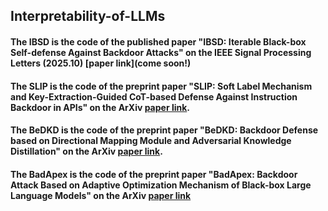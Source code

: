 ## Interpretability-of-LLMs

#### The IBSD is the code of the published paper "IBSD: Iterable Black-box Self-defense Against Backdoor Attacks" on the IEEE Signal Processing Letters (2025.10)  [paper link](come soon!)

#### The SLIP is the code of the preprint paper "SLIP: Soft Label Mechanism and Key-Extraction-Guided CoT-based Defense Against Instruction Backdoor in APIs" on the ArXiv [paper link](https://arxiv.org/abs/2508.06153).
#### The BeDKD is the code of the preprint paper "BeDKD: Backdoor Defense based on Directional Mapping Module and Adversarial Knowledge Distillation" on the ArXiv [paper link](https://arxiv.org/abs/2508.01595).
#### The BadApex is the code of the preprint paper "BadApex: Backdoor Attack Based on Adaptive Optimization Mechanism of Black-box Large Language Models" on the ArXiv [paper link](https://arxiv.org/abs/2504.13775)
